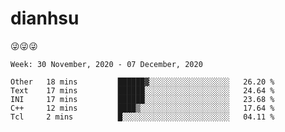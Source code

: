 
# dianhsu

:stuck_out_tongue_winking_eye::stuck_out_tongue_winking_eye::stuck_out_tongue_winking_eye:

<!--START_SECTION:waka-->
```text
Week: 30 November, 2020 - 07 December, 2020

Other   18 mins         ██████▓░░░░░░░░░░░░░░░░░░   26.20 % 
Text    17 mins         ██████░░░░░░░░░░░░░░░░░░░   24.64 % 
INI     17 mins         ██████░░░░░░░░░░░░░░░░░░░   23.68 % 
C++     12 mins         ████▒░░░░░░░░░░░░░░░░░░░░   17.64 % 
Tcl     2 mins          █░░░░░░░░░░░░░░░░░░░░░░░░   04.11 % 
```
<!--END_SECTION:waka-->
